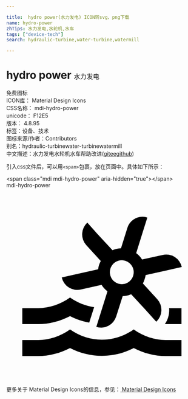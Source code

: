 ```yaml
---

title:  hydro power(水力发电) ICON转svg、png下载
name: hydro-power
zhTips: 水力发电,水轮机,水车
tags: ["device-tech"]
search: hydraulic-turbine,water-turbine,watermill

---
```


# hydro power  <small style="font-size: 60%;font-weight: 100">水力发电</small>


<div class="detail-page">
<p>
<span><span class="badge-success badge">免费图标</span> </span>
<br/>
<span>
ICON库：
<span class="badge-secondary badge">Material Design Icons</span> 
</span>
<br/>
<span>
CSS名称：
<span class="badge-secondary badge">mdi-hydro-power</span> 
</span>
<br/>
<span>
unicode：
<span class="badge-secondary badge">F12E5</span> 
<copy-btn content='F12E5' btn-title=""></copy-btn>
<copy-btn :content='String.fromCodePoint(parseInt("F12E5", 16))' btn-title="复制U"></copy-btn>
</span>
<br/>
<span>
版本：
<span class="badge-secondary badge">4.8.95</span> 
</span><br/><span>标签：<span class="badge-light badge"><router-link to="/tags/device-tech.html">设备、技术</router-link></span></span>
<br/>
<span>图标来源/作者：<span class="badge-light badge">Contributors</span></span> 
<br/>
<span>别名：<span class="badge-light badge">hydraulic-turbine</span><span class="badge-light badge">water-turbine</span><span class="badge-light badge">watermill</span></span><br/><span class="zh-detail">中文描述：<span class="badge-primary badge">水力发电</span><span class="badge-primary badge">水轮机</span><span class="badge-primary badge">水车</span><span class="help-link"><span>帮助改进</span>(<a href="https://gitee.com/liuwave/icon-helper/edit/master/json/material/hydro-power.json" target="_blank" rel="noopener noreferrer">gitee</a><a href="https://github.com/liuwave/icon-helper/edit/master/json/material/hydro-power.json" target="_blank" rel="noopener noreferrer">github</a></span>)</span><br/>
</p>
</div>
<div class="alert alert-dark">
  <i class="mdi mdi-hydro-power mdi-48px"></i>
  <i class="mdi mdi-hydro-power mdi-36px"></i>
  <i class="mdi mdi-hydro-power mdi-24px"></i>
  <i class="mdi mdi-hydro-power mdi-18px"></i>
</div>
<div>
  <p>引入css文件后，可以用<code>&lt;span&gt;</code>包裹，放在页面中。具体如下所示：    
  </p>
  <div class="alert alert-primary" style="font-size: 14px">
    &lt;span class="mdi mdi-hydro-power" aria-hidden="true"&gt;&lt;/span&gt;
    <copy-btn content='<span class="mdi mdi-hydro-power" aria-hidden="true"></span>'></copy-btn>
  </div>
  <div class="alert alert-secondary">
    <i class="mdi mdi-hydro-power"
    style="font-size: 24px"
    aria-hidden="true"></i> mdi-hydro-power
    <copy-btn content="mdi-hydro-power" btn-title="复制图标名称"></copy-btn>
  </div>
</div>
<div id="svg" class="svg-wrap">
<svg xmlns="http://www.w3.org/2000/svg" viewBox="0 0 24 24"><path d="M17.12 3.55A2 2 0 0 0 15.2 4.95L14.4 7.5A3 3 0 0 0 13.33 7.74L11.5 5.77L10.17 4.29A2 2 0 0 0 10.05 7.12L11.86 9.09A3 3 0 0 0 11.64 9.6A3 3 0 0 0 11.53 10.13L8.92 10.71L6.96 11.15A2 2 0 0 0 9.35 12.67L11.96 12.08A3 3 0 0 0 12.7 12.89L11.9 15.44L11.3 17.35A2 2 0 0 0 13.8 16.04L14.61 13.5A3 3 0 0 0 15.68 13.26L17.5 15.23L18.83 16.7A2 2 0 0 0 18.96 13.88L17.15 11.91A3 3 0 0 0 17.36 11.4A3 3 0 0 0 17.5 10.86L20.09 10.28L22.04 9.85A2 2 0 0 0 19.66 8.33L17.05 8.91A3 3 0 0 0 16.31 8.11L17.11 5.55L17.71 3.65A2 2 0 0 0 17.12 3.55M14.56 9A1.5 1.5 0 0 1 14.95 9.07A1.5 1.5 0 0 1 15.93 10.95A1.5 1.5 0 0 1 14.05 11.93A1.5 1.5 0 0 1 13.07 10.05A1.5 1.5 0 0 1 14.55 9M8 13.67C6.78 14.53 5.39 15 4 15H2V17H4C5.37 17 6.74 16.65 8 16C8.77 16.4 9.58 16.66 10.41 16.81L10.94 15.14L11.03 14.88C9.97 14.73 8.93 14.32 8 13.67M20.45 15C20.5 15.7 20.33 16.41 19.91 17C19.93 17 19.97 17 20 17H22V15H20.45M8 17.67C6.78 18.53 5.39 19 4 19H2V21H4C5.37 21 6.74 20.65 8 20C10.5 21.3 13.5 21.3 16 20C17.26 20.65 18.62 21 20 21H22V19H20C18.61 19 17.22 18.53 16 17.67C13.56 19.38 10.44 19.38 8 17.67Z" /></svg>
</div>
<detail full-name='mdi-hydro-power'></detail>
    
<div><p>更多关于 Material Design Icons的信息，参见：<a target="_blank" href="https://iconhelper.cn/material.html"> Material Design Icons</a>
</p></div>
